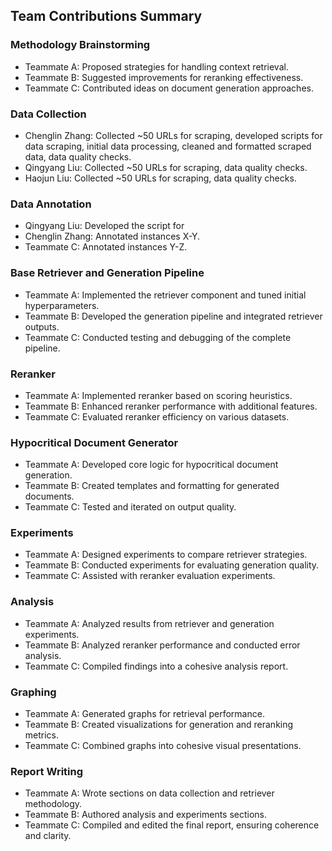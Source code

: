## Team Contributions Summary

### Methodology Brainstorming

- Teammate A: Proposed strategies for handling context retrieval.
- Teammate B: Suggested improvements for reranking effectiveness.
- Teammate C: Contributed ideas on document generation approaches.

### Data Collection

- Chenglin Zhang: Collected ~50 URLs for scraping, developed scripts for data scraping, initial data processing, cleaned and formatted scraped data, data quality checks.
- Qingyang Liu: Collected ~50 URLs for scraping, data quality checks.
- Haojun Liu: Collected ~50 URLs for scraping, data quality checks.

### Data Annotation

- Qingyang Liu: Developed the script for
- Chenglin Zhang: Annotated instances X-Y.
- Teammate C: Annotated instances Y-Z.

### Base Retriever and Generation Pipeline

- Teammate A: Implemented the retriever component and tuned initial hyperparameters.
- Teammate B: Developed the generation pipeline and integrated retriever outputs.
- Teammate C: Conducted testing and debugging of the complete pipeline.

### Reranker

- Teammate A: Implemented reranker based on scoring heuristics.
- Teammate B: Enhanced reranker performance with additional features.
- Teammate C: Evaluated reranker efficiency on various datasets.

### Hypocritical Document Generator

- Teammate A: Developed core logic for hypocritical document generation.
- Teammate B: Created templates and formatting for generated documents.
- Teammate C: Tested and iterated on output quality.

### Experiments

- Teammate A: Designed experiments to compare retriever strategies.
- Teammate B: Conducted experiments for evaluating generation quality.
- Teammate C: Assisted with reranker evaluation experiments.

### Analysis

- Teammate A: Analyzed results from retriever and generation experiments.
- Teammate B: Analyzed reranker performance and conducted error analysis.
- Teammate C: Compiled findings into a cohesive analysis report.

### Graphing

- Teammate A: Generated graphs for retrieval performance.
- Teammate B: Created visualizations for generation and reranking metrics.
- Teammate C: Combined graphs into cohesive visual presentations.

### Report Writing

- Teammate A: Wrote sections on data collection and retriever methodology.
- Teammate B: Authored analysis and experiments sections.
- Teammate C: Compiled and edited the final report, ensuring coherence and clarity.
